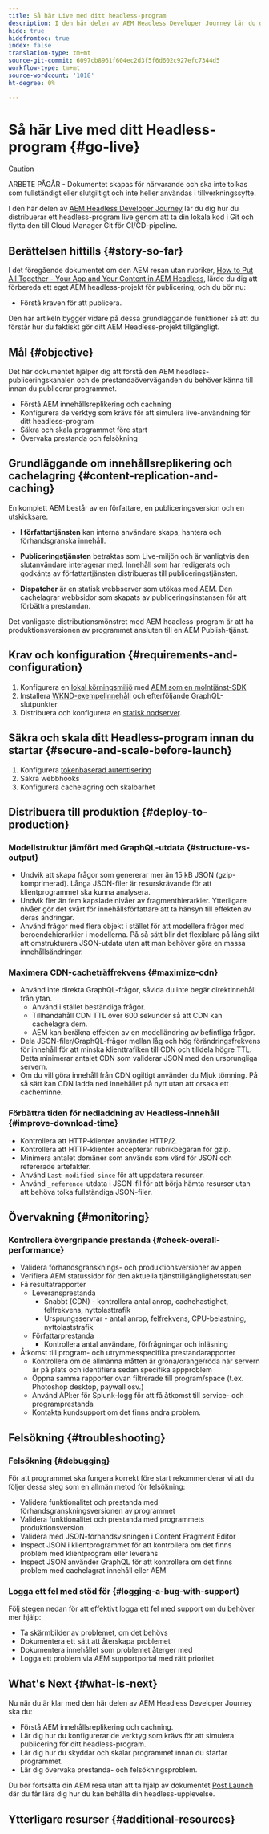 ```yaml
---
title: Så här Live med ditt headless-program
description: I den här delen av AEM Headless Developer Journey lär du dig hur du distribuerar ett headless-program live genom att ta din lokala kod i Git och flytta den till Cloud Manager Git för CI/CD-pipeline.
hide: true
hidefromtoc: true
index: false
translation-type: tm+mt
source-git-commit: 6097cb8961f604ec2d3f5f6d602c927efc7344d5
workflow-type: tm+mt
source-wordcount: '1018'
ht-degree: 0%

---
```



# Så här Live med ditt Headless-program {#go-live}

>[!CAUTION]
>
>ARBETE PÅGÅR - Dokumentet skapas för närvarande och ska inte tolkas som fullständigt eller slutgiltigt och inte heller användas i tillverkningssyfte.

I den här delen av [AEM Headless Developer Journey](#overview.md) lär du dig hur du distribuerar ett headless-program live genom att ta din lokala kod i Git och flytta den till Cloud Manager Git för CI/CD-pipeline.

## Berättelsen hittills {#story-so-far}

I det föregående dokumentet om den AEM resan utan rubriker, [How to Put All Together - Your App and Your Content in AEM Headless](put-it-all-together.md), lärde du dig att förbereda ett eget AEM headless-projekt för publicering, och du bör nu:

* Förstå kraven för att publicera.

Den här artikeln bygger vidare på dessa grundläggande funktioner så att du förstår hur du faktiskt gör ditt AEM Headless-projekt tillgängligt.

## Mål {#objective}

Det här dokumentet hjälper dig att förstå den AEM headless-publiceringskanalen och de prestandaöverväganden du behöver känna till innan du publicerar programmet.

* Förstå AEM innehållsreplikering och cachning
* Konfigurera de verktyg som krävs för att simulera live-användning för ditt headless-program
* Säkra och skala programmet före start
* Övervaka prestanda och felsökning

## Grundläggande om innehållsreplikering och cachelagring {#content-replication-and-caching}

En komplett AEM består av en författare, en publiceringsversion och en utskicksare.

* **I författartjänsten** kan interna användare skapa, hantera och förhandsgranska innehåll.

* **Publiceringstjänsten** betraktas som Live-miljön och är vanligtvis den slutanvändare interagerar med. Innehåll som har redigerats och godkänts av författartjänsten distribueras till publiceringstjänsten.

* **Dispatcher** är en statisk webbserver som utökas med AEM. Den cachelagrar webbsidor som skapats av publiceringsinstansen för att förbättra prestandan.

Det vanligaste distributionsmönstret med AEM headless-program är att ha produktionsversionen av programmet ansluten till en AEM Publish-tjänst.

## Krav och konfiguration {#requirements-and-configuration}

1. Konfigurera en [lokal körningsmiljö](https://experienceleague.adobe.com/docs/experience-manager-learn/cloud-service/local-development-environment-set-up/aem-runtime.html#install-java) med [AEM som en molntjänst-SDK](/help/implementing/developing/introduction/aem-as-a-cloud-service-sdk.md)
2. Installera [WKND-exempelinnehåll](/help/implementing/developing/introduction/develop-wknd-tutorial.md) och efterföljande GraphQL-slutpunkter
3. Distribuera och konfigurera en [statisk nodserver](https://experienceleague.adobe.com/docs/experience-manager-learn/getting-started-with-aem-headless/graphql/production-deployment.html?lang=en#static-server).

## Säkra och skala ditt Headless-program innan du startar {#secure-and-scale-before-launch}

1. Konfigurera [tokenbaserad autentisering](/help/implementing/developing/introduction/generating-access-tokens-for-server-side-apis.md)
2. Säkra webbhooks
3. Konfigurera cachelagring och skalbarhet

## Distribuera till produktion {#deploy-to-production}

### Modellstruktur jämfört med GraphQL-utdata {#structure-vs-output}

* Undvik att skapa frågor som genererar mer än 15 kB JSON (gzip-komprimerad). Långa JSON-filer är resurskrävande för att klientprogrammet ska kunna analysera.
* Undvik fler än fem kapslade nivåer av fragmenthierarkier. Ytterligare nivåer gör det svårt för innehållsförfattare att ta hänsyn till effekten av deras ändringar.
* Använd frågor med flera objekt i stället för att modellera frågor med beroendehierarkier i modellerna. På så sätt blir det flexiblare på lång sikt att omstrukturera JSON-utdata utan att man behöver göra en massa innehållsändringar.

### Maximera CDN-cacheträffrekvens {#maximize-cdn}

* Använd inte direkta GraphQL-frågor, såvida du inte begär direktinnehåll från ytan.
   * Använd i stället beständiga frågor.
   * Tillhandahåll CDN TTL över 600 sekunder så att CDN kan cachelagra dem.
   * AEM kan beräkna effekten av en modelländring av befintliga frågor.
* Dela JSON-filer/GraphQL-frågor mellan låg och hög förändringsfrekvens för innehåll för att minska klienttrafiken till CDN och tilldela högre TTL. Detta minimerar antalet CDN som validerar JSON med den ursprungliga servern.
* Om du vill göra innehåll från CDN ogiltigt använder du Mjuk tömning. På så sätt kan CDN ladda ned innehållet på nytt utan att orsaka ett cacheminne.

### Förbättra tiden för nedladdning av Headless-innehåll {#improve-download-time}

* Kontrollera att HTTP-klienter använder HTTP/2.
* Kontrollera att HTTP-klienter accepterar rubrikbegäran för gzip.
* Minimera antalet domäner som används som värd för JSON och refererade artefakter.
* Använd `Last-modified-since` för att uppdatera resurser.
* Använd `_reference`-utdata i JSON-fil för att börja hämta resurser utan att behöva tolka fullständiga JSON-filer.

## Övervakning {#monitoring}

### Kontrollera övergripande prestanda {#check-overall-performance}

* Validera förhandsgransknings- och produktionsversioner av appen
* Verifiera AEM statussidor för den aktuella tjänsttillgänglighetsstatusen
* Få resultatrapporter
   * Leveransprestanda
      * Snabbt (CDN) - kontrollera antal anrop, cachehastighet, felfrekvens, nyttolasttrafik
      * Ursprungsservrar - antal anrop, felfrekvens, CPU-belastning, nyttolaststrafik
   * Författarprestanda
      * Kontrollera antal användare, förfrågningar och inläsning
* Åtkomst till program- och utrymmesspecifika prestandarapporter
   * Kontrollera om de allmänna måtten är gröna/orange/röda när servern är på plats och identifiera sedan specifika appproblem
   * Öppna samma rapporter ovan filtrerade till program/space (t.ex. Photoshop desktop, paywall osv.)
   * Använd API:er för Splunk-logg för att få åtkomst till service- och programprestanda
   * Kontakta kundsupport om det finns andra problem.

## Felsökning {#troubleshooting}

### Felsökning {#debugging}

För att programmet ska fungera korrekt före start rekommenderar vi att du följer dessa steg som en allmän metod för felsökning:

* Validera funktionalitet och prestanda med förhandsgranskningsversionen av programmet
* Validera funktionalitet och prestanda med programmets produktionsversion
* Validera med JSON-förhandsvisningen i Content Fragment Editor
* Inspect JSON i klientprogrammet för att kontrollera om det finns problem med klientprogram eller leverans
* Inspect JSON använder GraphQL för att kontrollera om det finns problem med cachelagrat innehåll eller AEM

### Logga ett fel med stöd för {#logging-a-bug-with-support}

Följ stegen nedan för att effektivt logga ett fel med support om du behöver mer hjälp:

* Ta skärmbilder av problemet, om det behövs
* Dokumentera ett sätt att återskapa problemet
* Dokumentera innehållet som problemet återger med
* Logga ett problem via AEM supportportal med rätt prioritet

## What&#39;s Next {#what-is-next}

Nu när du är klar med den här delen av AEM Headless Developer Journey ska du:

* Förstå AEM innehållsreplikering och cachning.
* Lär dig hur du konfigurerar de verktyg som krävs för att simulera publicering för ditt headless-program.
* Lär dig hur du skyddar och skalar programmet innan du startar programmet.
* Lär dig övervaka prestanda- och felsökningsproblem.

Du bör fortsätta din AEM resa utan att ta hjälp av dokumentet [Post Launch](post-launch.md) där du får lära dig hur du kan behålla din headless-upplevelse.

## Ytterligare resurser {#additional-resources}
